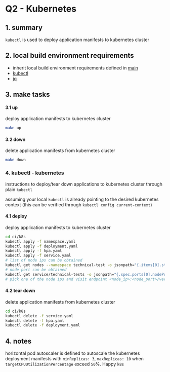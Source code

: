 # Q2 - Kubernetes

## 1. summary

`kubectl` is used to deploy application manifests to kubernetes cluster

## 2. local build environment requirements

* inherit local build environment requirements defined in [main](../README.md#12-local-build-environment-requirements)
* [kubectl](https://github.com/kubernetes/kubernetes/tree/master/pkg/kubectl)
* [jq](https://github.com/stedolan/jq)

## 3. make tasks

#### 3.1 up

deploy application manifests to kubernetes cluster

```bash
make up
```

#### 3.2 down

delete application manifests from kubernetes cluster

```bash
make down
```

### 4. kubectl - kubernetes

instructions to deploy/tear down applications to kubernetes cluster through plain `kubectl`

assuming your local `kubectl` is already pointing to the desired kubernetes context (this can be verified through `kubectl config current-context`)

#### 4.1 deploy

deploy application manifests to kubernetes cluster

```bash
cd ci/k8s
kubectl apply -f namespace.yaml
kubectl apply -f deployment.yaml
kubectl apply -f hpa.yaml
kubectl apply -f service.yaml
# list of node ips can be obtained
kubectl get nodes --namespace technical-test -o jsonpath="{.items[0].status.addresses[0].address}"
# node port can be obtained
kubectl get service/technical-tests -o jsonpath="{.spec.ports[0].nodePort}" -n technical-test
# pick one of the node ips and visit endpoint <node_ip>:<node_port>/version
```

#### 4.2 tear down

delete application manifests from kubernetes cluster

```bash
cd ci/k8s
kubectl delete -f service.yaml
kubectl delete -f hpa.yaml
kubectl delete -f deployment.yaml
```

## 4. notes

horizontal pod autoscaler is defined to autoscale the kubernetes deployment manifests with `minReplicas: 3`, `maxReplicas: 10` when `targetCPUUtilizationPercentage` exceed `50`%. Happy `k8s`
